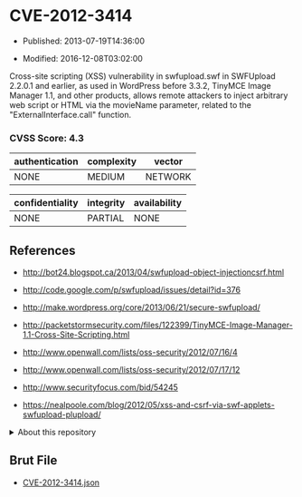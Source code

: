 # CVE-2012-3414

- Published: 2013-07-19T14:36:00

- Modified: 2016-12-08T03:02:00

Cross-site scripting (XSS) vulnerability in swfupload.swf in SWFUpload 2.2.0.1 and earlier, as used in WordPress before 3.3.2, TinyMCE Image Manager 1.1, and other products, allows remote attackers to inject arbitrary web script or HTML via the movieName parameter, related to the "ExternalInterface.call" function.

### CVSS Score: **4.3**

| authentication | complexity | vector |
| --- | --- | --- |
| NONE | MEDIUM | NETWORK |

| confidentiality | integrity | availability |
| --- | --- | --- |
| NONE | PARTIAL | NONE |

## References

* http://bot24.blogspot.ca/2013/04/swfupload-object-injectioncsrf.html

* http://code.google.com/p/swfupload/issues/detail?id=376

* http://make.wordpress.org/core/2013/06/21/secure-swfupload/

* http://packetstormsecurity.com/files/122399/TinyMCE-Image-Manager-1.1-Cross-Site-Scripting.html

* http://www.openwall.com/lists/oss-security/2012/07/16/4

* http://www.openwall.com/lists/oss-security/2012/07/17/12

* http://www.securityfocus.com/bid/54245

* https://nealpoole.com/blog/2012/05/xss-and-csrf-via-swf-applets-swfupload-plupload/

<details>
<summary>About this repository</summary> 

  This repository is part of the project [Live Hack CVE](https://github.com/Live-Hack-CVE). Main website can be found [www.live-hack.org](https://www.live-hack.org) 
  
  Made by [Sn0wAlice](https://github.com/Sn0wAlice) for the people that care about security and need to have a feed of the latest CVEs. Hope you enjoy it, don't forget to star the repo and follow me on [Twitter](https://twitter.com/Sn0wAlice) and [Github](https://github.com/Sn0wAlice). And that is my [personnal website](https://www.alice-snow.me/)

  - [Home Page](https://github.com/Live-Hack-CVE)
  - [Framework](https://github.com/Live-Hack-CVE/cve-framework)
  - [CVE database](https://github.com/Live-Hack-CVE/full_database)
  - [Changelog](https://github.com/Live-Hack-CVE/Changelog)
</details>

## Brut File

* [CVE-2012-3414.json](https://raw.githubusercontent.com/Live-Hack-CVE/full_database/main/cves/2012/CVE-2012-3414.json)

